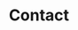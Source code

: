 ---
title: Contact
email: eldhosekuriyan@gmail.com
phone: "+1 (437) 559-2611"
socialMedia:
  - platform: Instagram
    url: https://instagram.com/eldhosekuriyan
  - platform: LinkedIn
    url: https://linkedin.com/in/eldhosekuriyan
  - platform: Behance
    url: https://behance.net/eldhosekuriyan
--- 